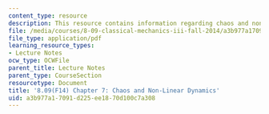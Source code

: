 ```yaml
---
content_type: resource
description: This resource contains information regarding chaos and non-linear dynamics.
file: /media/courses/8-09-classical-mechanics-iii-fall-2014/a3b977a17091d225ee1870d100c7a308_MIT8_09F14_Chapter_7.pdf
file_type: application/pdf
learning_resource_types:
- Lecture Notes
ocw_type: OCWFile
parent_title: Lecture Notes
parent_type: CourseSection
resourcetype: Document
title: '8.09(F14) Chapter 7: Chaos and Non-Linear Dynamics'
uid: a3b977a1-7091-d225-ee18-70d100c7a308
---
```

